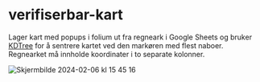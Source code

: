 # verifiserbar-kart
Lager kart med popups i folium ut fra regneark i Google Sheets og bruker [KDTree](https://scikit-learn.org/stable/modules/generated/sklearn.neighbors.KDTree.html) for å sentrere kartet ved den markøren med flest naboer. Regnearket må innholde koordinater i to separate kolonner. 

![Skjermbilde 2024-02-06 kl  15 45 16](https://github.com/mortendahlback/verifiserbar-kart/assets/102025265/ffdb65b7-d553-42d2-b753-2a24aad80723)
